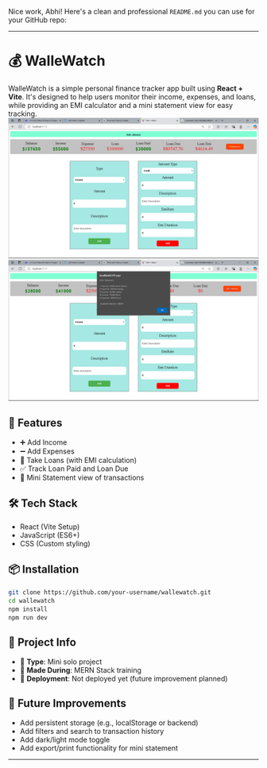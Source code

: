 Nice work, Abhi! Here's a clean and professional `README.md` you can use for your GitHub repo:

---

# 💰 WalleWatch

WalleWatch is a simple personal finance tracker app built using **React + Vite**. It's designed to help users monitor their income, expenses, and loans, while providing an EMI calculator and a mini statement view for easy tracking.
![app screenshot](public/Screenshot%202025-04-24%20115234.png)
![app screenshot](public/Screenshot%202025-04-24%20115945.png)

## 🚀 Features

- ➕ Add Income
- ➖ Add Expenses
- 💸 Take Loans (with EMI calculation)
- ✅ Track Loan Paid and Loan Due
- 📄 Mini Statement view of transactions

## 🛠 Tech Stack

- React (Vite Setup)
- JavaScript (ES6+)
- CSS (Custom styling)

## 📦 Installation

```bash
git clone https://github.com/your-username/wallewatch.git
cd wallewatch
npm install
npm run dev
```

## 📌 Project Info

- 📍 **Type**: Mini solo project
- 📅 **Made During**: MERN Stack training
- 🔗 **Deployment**: Not deployed yet (future improvement planned)

## 🔮 Future Improvements

- Add persistent storage (e.g., localStorage or backend)
- Add filters and search to transaction history
- Add dark/light mode toggle
- Add export/print functionality for mini statement

---


